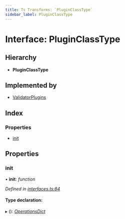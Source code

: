 ```yaml
---
title: Ts Transforms: `PluginClassType`
sidebar_label: PluginClassType
---
```


# Interface: PluginClassType

## Hierarchy

* **PluginClassType**

## Implemented by

* [ValidatorPlugins](../classes/validatorplugins.md)

## Index

### Properties

* [init](pluginclasstype.md#init)

## Properties

###  init

• **init**: *function*

*Defined in [interfaces.ts:84](https://github.com/terascope/teraslice/blob/0ae31df4/packages/ts-transforms/src/interfaces.ts#L84)*

#### Type declaration:

▸ (): *[OperationsDict](operationsdict.md)*
